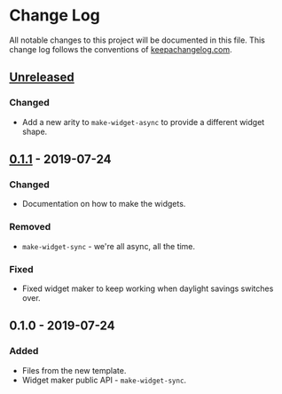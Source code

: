 # Change Log
All notable changes to this project will be documented in this file. This change log follows the conventions of [keepachangelog.com](http://keepachangelog.com/).

## [Unreleased]
### Changed
- Add a new arity to `make-widget-async` to provide a different widget shape.

## [0.1.1] - 2019-07-24
### Changed
- Documentation on how to make the widgets.

### Removed
- `make-widget-sync` - we're all async, all the time.

### Fixed
- Fixed widget maker to keep working when daylight savings switches over.

## 0.1.0 - 2019-07-24
### Added
- Files from the new template.
- Widget maker public API - `make-widget-sync`.

[Unreleased]: https://github.com/your-name/defaulting-the-namespace/compare/0.1.1...HEAD
[0.1.1]: https://github.com/your-name/defaulting-the-namespace/compare/0.1.0...0.1.1
